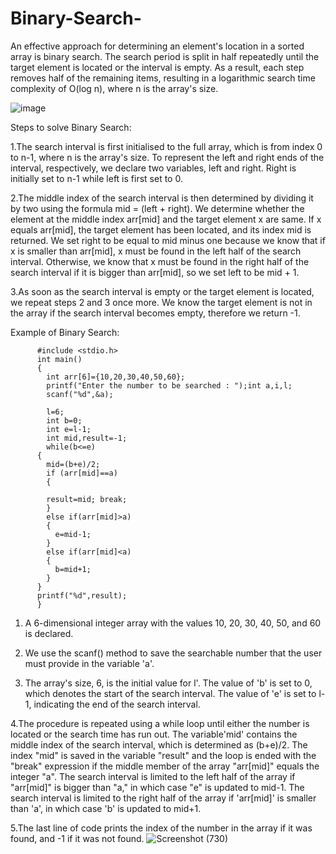 # Binary-Search-
An effective approach for determining an element's location in a sorted array is binary search. The search period is split in half repeatedly until the target element is located or the interval is empty. As a result, each step removes half of the remaining items, resulting in a logarithmic search time complexity of O(log n), where n is the array's size.

![image](https://user-images.githubusercontent.com/91966097/234353532-58a16f68-c184-4bb0-bb2d-2f6432dff935.png)


Steps to solve Binary Search:

1.The search interval is first initialised to the full array, which is from index 0 to n-1, where n is the array's size. To represent the left and right ends of the interval, respectively, we declare two variables, left and right. Right is initially set to n-1 while left is first set to 0.

2.The middle index of the search interval is then determined by dividing it by two using the formula mid = (left + right). We determine whether the element at the middle index arr[mid] and the target element x are same. If x equals arr[mid], the target element has been located, and its index mid is returned. We set right to be equal to mid minus one because we know that if x is smaller than arr[mid], x must be found in the left half of the search interval. Otherwise, we know that x must be found in the right half of the search interval if it is bigger than arr[mid], so we set left to be mid + 1.

3.As soon as the search interval is empty or the target element is located, we repeat steps 2 and 3 once more. We know the target element is not in the array if the search interval becomes empty, therefore we return -1.

Example of Binary Search:

          #include <stdio.h>
          int main()
          {
            int arr[6]={10,20,30,40,50,60};
            printf("Enter the number to be searched	: ");int a,i,l;
            scanf("%d",&a);

            l=6;
            int b=0;
            int e=l-1;
            int mid,result=-1;
            while(b<=e)
          {
            mid=(b+e)/2;
            if (arr[mid]==a)
            {

            result=mid;	break;
            }	
            else if(arr[mid]>a)
            {
              e=mid-1;
            }
            else if(arr[mid]<a)
            {
              b=mid+1;
            }
          }
          printf("%d",result);
          }

1. A 6-dimensional integer array with the values 10, 20, 30, 40, 50, and 60 is declared.
 
2. We use the scanf() method to save the searchable number that the user must provide in the variable 'a'.

3. The array's size, 6, is the initial value for l'. The value of 'b' is set to 0, which denotes the start of the search interval. The value of 'e' is set to l-1, indicating the end of the search interval.

4.The procedure is repeated using a while loop until either the number is located or the search time has run out. The variable'mid' contains the middle index of the search interval, which is determined as (b+e)/2. The index "mid" is saved in the variable "result" and the loop is ended with the "break" expression if the middle member of the array "arr[mid]" equals the integer "a". The search interval is limited to the left half of the array if "arr[mid]" is bigger than "a," in which case "e" is updated to mid-1. The search interval is limited to the right half of the array if 'arr[mid]' is smaller than 'a', in which case 'b' is updated to mid+1.

5.The last line of code prints the index of the number in the array if it was found, and -1 if it was not found.
![Screenshot (730)](https://user-images.githubusercontent.com/91966097/234355647-eb7eb9ec-d67c-40ab-bd83-a6338e17be68.png)


